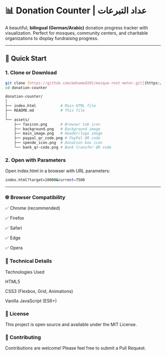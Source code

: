 # 📊 Donation Counter | عداد التبرعات

A beautiful, **bilingual (German/Arabic)** donation progress tracker with visualization. Perfect for mosques, community centers, and charitable organizations to display fundraising progress.

---

## 🚀 Quick Start

### 1. Clone or Download

```bash
git clone [https://github.com/mohamed265/mosque-rent-meter.git](https://github.com/mohamed265/mosque-rent-meter.git)
cd donation-counter

donation-counter/
│
├── index.html           # Main HTML file
├── README.md            # This file
│
└── assets/
    ├── favicon.png      # Browser tab icon
    ├── background.png   # Background image
    ├── main_image.png   # Header/logo image
    ├── paypal_qr_code.png # PayPal QR code
    ├── spende_icon.png  # Donation box icon
    └── bank_qr-code.png # Bank transfer QR code
```
### 2. Open with Parameters
Open index.html in a browser with URL parameters:
```bash
index.html?target=10000&current=7500
```

---

### 🌐 Browser Compatibility

✅ Chrome (recommended)

✅ Firefox

✅ Safari

✅ Edge

✅ Opera


### 🔧 Technical Details
Technologies Used

HTML5

CSS3 (Flexbox, Grid, Animations)

Vanilla JavaScript (ES6+)

### 📄 License
This project is open source and available under the MIT License.

### 🤝 Contributing
Contributions are welcome! Please feel free to submit a Pull Request.
